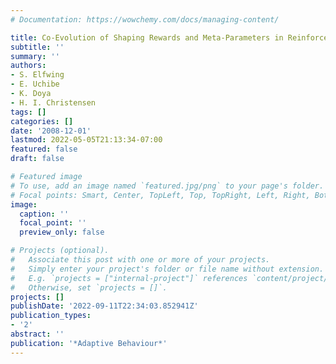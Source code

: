```yaml
---
# Documentation: https://wowchemy.com/docs/managing-content/

title: Co-Evolution of Shaping Rewards and Meta-Parameters in Reinforcement Learning
subtitle: ''
summary: ''
authors:
- S. Elfwing
- E. Uchibe
- K. Doya
- H. I. Christensen
tags: []
categories: []
date: '2008-12-01'
lastmod: 2022-05-05T21:13:34-07:00
featured: false
draft: false

# Featured image
# To use, add an image named `featured.jpg/png` to your page's folder.
# Focal points: Smart, Center, TopLeft, Top, TopRight, Left, Right, BottomLeft, Bottom, BottomRight.
image:
  caption: ''
  focal_point: ''
  preview_only: false

# Projects (optional).
#   Associate this post with one or more of your projects.
#   Simply enter your project's folder or file name without extension.
#   E.g. `projects = ["internal-project"]` references `content/project/deep-learning/index.md`.
#   Otherwise, set `projects = []`.
projects: []
publishDate: '2022-09-11T22:34:03.852941Z'
publication_types:
- '2'
abstract: ''
publication: '*Adaptive Behaviour*'
---
```

